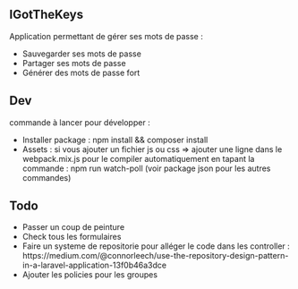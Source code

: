 ## IGotTheKeys

Application permettant de gérer ses mots de passe :
<ul>
  <li>Sauvegarder ses mots de passe</li>
  <li>Partager ses mots de passe</li>
  <li>Générer des mots de passe fort</li>
</ul>  


## Dev

commande à lancer pour développer :
<ul>
  <li>Installer package : npm install && composer install</li>
  <li>Assets : si vous ajouter un fichier js ou css => ajouter une ligne dans le webpack.mix.js pour le compiler automatiquement en tapant la commande : npm run watch-poll (voir package json pour les autres commandes)
  </li>
</ul>  

## Todo
<ul>
  <li>Passer un coup de peinture</li>
  <li>Check tous les formulaires</li>
  <li>Faire un systeme de repositorie pour alléger le code dans les controller : https://medium.com/@connorleech/use-the-repository-design-pattern-in-a-laravel-application-13f0b46a3dce</li>
  <li>Ajouter les policies pour les groupes</li>
</ul>
